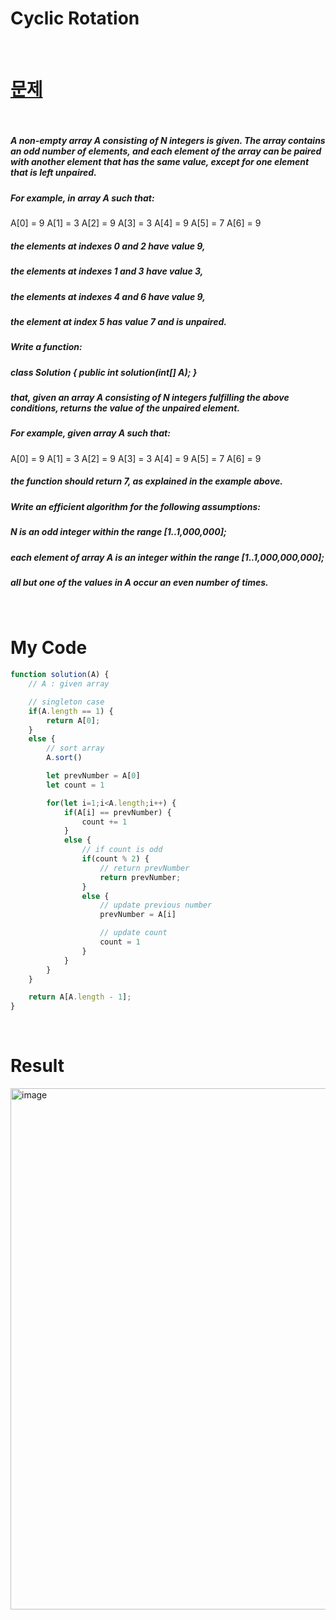 # Cyclic Rotation

<br>

# <a href="https://app.codility.com/programmers/lessons/2-arrays/">문제</a>

<br>

##### A non-empty array A consisting of N integers is given. The array contains an odd number of elements, and each element of the array can be paired with another element that has the same value, except for one element that is left unpaired.
##### For example, in array A such that:
  A[0] = 9  A[1] = 3  A[2] = 9
  A[3] = 3  A[4] = 9  A[5] = 7
  A[6] = 9
##### the elements at indexes 0 and 2 have value 9,
##### the elements at indexes 1 and 3 have value 3,
##### the elements at indexes 4 and 6 have value 9,
##### the element at index 5 has value 7 and is unpaired.
##### Write a function:
##### class Solution { public int solution(int[] A); }
##### that, given an array A consisting of N integers fulfilling the above conditions, returns the value of the unpaired element.
##### For example, given array A such that:
  A[0] = 9  A[1] = 3  A[2] = 9
  A[3] = 3  A[4] = 9  A[5] = 7
  A[6] = 9
##### the function should return 7, as explained in the example above.
##### Write an efficient algorithm for the following assumptions:
##### N is an odd integer within the range [1..1,000,000];
##### each element of array A is an integer within the range [1..1,000,000,000];
##### all but one of the values in A occur an even number of times.

<br>

# My Code

```javascript
function solution(A) {
    // A : given array

    // singleton case
    if(A.length == 1) {
        return A[0];
    }
    else {
        // sort array
        A.sort()

        let prevNumber = A[0]
        let count = 1

        for(let i=1;i<A.length;i++) {
            if(A[i] == prevNumber) {
                count += 1
            }
            else {
                // if count is odd
                if(count % 2) {
                    // return prevNumber
                    return prevNumber;
                }
                else { 
                    // update previous number
                    prevNumber = A[i]

                    // update count
                    count = 1
                }
            }
        }
    }

    return A[A.length - 1];
}
```

<br>

# Result
<img width="834" alt="image" src="https://user-images.githubusercontent.com/74173976/207803947-7af0c941-f750-4a92-b2eb-c15233bb47d6.png">
